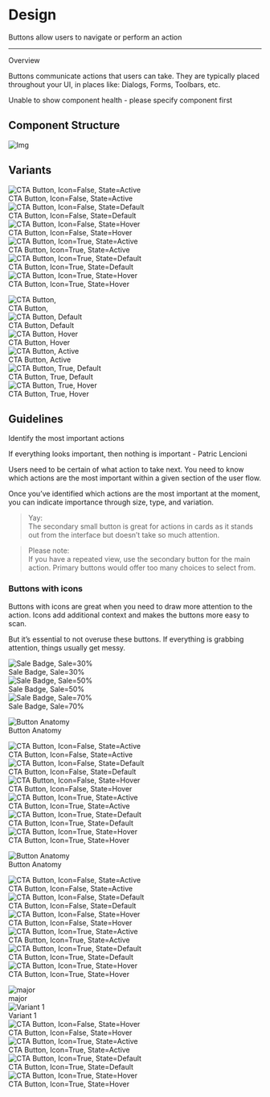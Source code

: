 
# Design

Buttons allow users to navigate or perform an action

---

Overview

Buttons communicate actions that users can take. They are typically placed throughout your UI, in places like: Dialogs, Forms, Toolbars, etc.

Unable to show component health - please specify component first

## Component Structure

![Img](https://studio-assets.supernova.io/design-systems/18526/4b6e3781-5598-41a8-a666-ab609d44b340.png)

## Variants

  
![CTA Button, Icon=False, State=Active](https://studio-assets.supernova.io/design-systems/18526/16c31aed-cbf4-4668-a77f-70184752710c.png)  
CTA Button, Icon=False, State=Active  
![CTA Button, Icon=False, State=Default](https://studio-assets.supernova.io/design-systems/18526/dfecd965-a2c2-4b6b-80d9-5ee000067d6c.png)  
CTA Button, Icon=False, State=Default  
![CTA Button, Icon=False, State=Hover](https://studio-assets.supernova.io/design-systems/18526/d52bd100-dc8f-4c7c-be54-e6c1c6de675a.png)  
CTA Button, Icon=False, State=Hover  
![CTA Button, Icon=True, State=Active](https://studio-assets.supernova.io/design-systems/18526/4c1b4a57-aed7-490e-9bcb-52031fe2af6f.png)  
CTA Button, Icon=True, State=Active  
![CTA Button, Icon=True, State=Default](https://studio-assets.supernova.io/design-systems/18526/9e59399b-6856-41fa-a071-12791c5c9ef3.png)  
CTA Button, Icon=True, State=Default  
![CTA Button, Icon=True, State=Hover](https://studio-assets.supernova.io/design-systems/18526/5bba77c7-7d4a-49f9-867c-1bca513520b7.png)  
CTA Button, Icon=True, State=Hover  


  
![CTA Button,](https://studio-assets.supernova.io/design-systems/18526/16c31aed-cbf4-4668-a77f-70184752710c.png)  
CTA Button,  
![CTA Button, Default](https://studio-assets.supernova.io/design-systems/18526/dfecd965-a2c2-4b6b-80d9-5ee000067d6c.png)  
CTA Button, Default  
![CTA Button, Hover](https://studio-assets.supernova.io/design-systems/18526/d52bd100-dc8f-4c7c-be54-e6c1c6de675a.png)  
CTA Button, Hover  
![CTA Button, Active](https://studio-assets.supernova.io/design-systems/18526/4c1b4a57-aed7-490e-9bcb-52031fe2af6f.png)  
CTA Button, Active  
![CTA Button, True, Default](https://studio-assets.supernova.io/design-systems/18526/9e59399b-6856-41fa-a071-12791c5c9ef3.png)  
CTA Button, True, Default  
![CTA Button, True, Hover](https://studio-assets.supernova.io/design-systems/18526/5bba77c7-7d4a-49f9-867c-1bca513520b7.png)  
CTA Button, True, Hover  


## Guidelines

Identify the most important actions

If everything looks important, then nothing is important - Patric Lencioni

Users need to be certain of what action to take next. You need to know which actions are the most important within a given section of the user flow.

Once you’ve identified which actions are the most important at the moment, you can indicate importance through size, type, and variation.

> Yay:  
> The secondary small button is great for actions in cards as it stands out from the interface but doesn’t take so much attention.

> Please note:  
> If you have a repeated view, use the secondary button for the main action. Primary buttons would offer too many choices to select from.

### Buttons with icons

Buttons with icons are great when you need to draw more attention to the action. Icons add additional context and makes the buttons more easy to scan.

But it’s essential to not overuse these buttons. If everything is grabbing attention, things usually get messy.

  
![Sale Badge, Sale=30%](https://studio-assets.supernova.io/design-systems/18526/425d2575-233c-4ca5-b895-db09cdf248c6.png)  
Sale Badge, Sale=30%  
![Sale Badge, Sale=50%](https://studio-assets.supernova.io/design-systems/18526/e2b6db8f-2de3-4b26-ab23-7078497ee08c.png)  
Sale Badge, Sale=50%  
![Sale Badge, Sale=70%](https://studio-assets.supernova.io/design-systems/18526/955e2d62-bbb7-46ab-9224-4bcdef96f9c8.png)  
Sale Badge, Sale=70%  


  
![Button Anatomy](https://studio-assets.supernova.io/design-systems/18526/4b6e3781-5598-41a8-a666-ab609d44b340.png)  
Button Anatomy  


  
![CTA Button, Icon=False, State=Active](https://studio-assets.supernova.io/design-systems/18526/16c31aed-cbf4-4668-a77f-70184752710c.png)  
CTA Button, Icon=False, State=Active  
![CTA Button, Icon=False, State=Default](https://studio-assets.supernova.io/design-systems/18526/dfecd965-a2c2-4b6b-80d9-5ee000067d6c.png)  
CTA Button, Icon=False, State=Default  
![CTA Button, Icon=False, State=Hover](https://studio-assets.supernova.io/design-systems/18526/d52bd100-dc8f-4c7c-be54-e6c1c6de675a.png)  
CTA Button, Icon=False, State=Hover  
![CTA Button, Icon=True, State=Active](https://studio-assets.supernova.io/design-systems/18526/4c1b4a57-aed7-490e-9bcb-52031fe2af6f.png)  
CTA Button, Icon=True, State=Active  
![CTA Button, Icon=True, State=Default](https://studio-assets.supernova.io/design-systems/18526/9e59399b-6856-41fa-a071-12791c5c9ef3.png)  
CTA Button, Icon=True, State=Default  
![CTA Button, Icon=True, State=Hover](https://studio-assets.supernova.io/design-systems/18526/5bba77c7-7d4a-49f9-867c-1bca513520b7.png)  
CTA Button, Icon=True, State=Hover  


  
![Button Anatomy](https://studio-assets.supernova.io/design-systems/18526/4b6e3781-5598-41a8-a666-ab609d44b340.png)  
Button Anatomy  


  
![CTA Button, Icon=False, State=Active](https://studio-assets.supernova.io/design-systems/18526/16c31aed-cbf4-4668-a77f-70184752710c.png)  
CTA Button, Icon=False, State=Active  
![CTA Button, Icon=False, State=Default](https://studio-assets.supernova.io/design-systems/18526/dfecd965-a2c2-4b6b-80d9-5ee000067d6c.png)  
CTA Button, Icon=False, State=Default  
![CTA Button, Icon=False, State=Hover](https://studio-assets.supernova.io/design-systems/18526/d52bd100-dc8f-4c7c-be54-e6c1c6de675a.png)  
CTA Button, Icon=False, State=Hover  
![CTA Button, Icon=True, State=Active](https://studio-assets.supernova.io/design-systems/18526/4c1b4a57-aed7-490e-9bcb-52031fe2af6f.png)  
CTA Button, Icon=True, State=Active  
![CTA Button, Icon=True, State=Default](https://studio-assets.supernova.io/design-systems/18526/9e59399b-6856-41fa-a071-12791c5c9ef3.png)  
CTA Button, Icon=True, State=Default  
![CTA Button, Icon=True, State=Hover](https://studio-assets.supernova.io/design-systems/18526/5bba77c7-7d4a-49f9-867c-1bca513520b7.png)  
CTA Button, Icon=True, State=Hover  


  
![major ](https://studio-assets.supernova.io/design-systems/18526/16c31aed-cbf4-4668-a77f-70184752710c.png)  
major   
![Variant 1](https://studio-assets.supernova.io/design-systems/18526/dfecd965-a2c2-4b6b-80d9-5ee000067d6c.png)  
Variant 1  
![CTA Button, Icon=False, State=Hover](https://studio-assets.supernova.io/design-systems/18526/d52bd100-dc8f-4c7c-be54-e6c1c6de675a.png)  
CTA Button, Icon=False, State=Hover  
![CTA Button, Icon=True, State=Active](https://studio-assets.supernova.io/design-systems/18526/4c1b4a57-aed7-490e-9bcb-52031fe2af6f.png)  
CTA Button, Icon=True, State=Active  
![CTA Button, Icon=True, State=Default](https://studio-assets.supernova.io/design-systems/18526/9e59399b-6856-41fa-a071-12791c5c9ef3.png)  
CTA Button, Icon=True, State=Default  
![CTA Button, Icon=True, State=Hover](https://studio-assets.supernova.io/design-systems/18526/5bba77c7-7d4a-49f9-867c-1bca513520b7.png)  
CTA Button, Icon=True, State=Hover  
